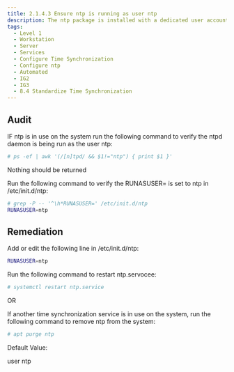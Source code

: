```yaml
---
title: 2.1.4.3 Ensure ntp is running as user ntp
description: The ntp package is installed with a dedicated user account ntp. This account is granted the access required by the ntpd daemon
tags:
  - Level 1
  - Workstation
  - Server
  - Services
  - Configure Time Synchronization
  - Configure ntp
  - Automated
  - IG2
  - IG3
  - 8.4 Standardize Time Synchronization
---
```


## Audit
IF ntp is in use on the system run the following command to verify the ntpd daemon is being run as the user ntp:
```bash
# ps -ef | awk '(/[n]tpd/ && $1!="ntp") { print $1 }'
```

Nothing should be returned

Run the following command to verify the RUNASUSER= is set to ntp in /etc/init.d/ntp:
```bash
# grep -P -- '^\h*RUNASUSER=' /etc/init.d/ntp
RUNASUSER=ntp
```

## Remediation
Add or edit the following line in /etc/init.d/ntp:
```bash
RUNASUSER=ntp
```

Run the following command to restart ntp.servocee:
```bash
# systemctl restart ntp.service
```

OR

If another time synchronization service is in use on the system, run the following command to remove ntp from the system:
```bash
# apt purge ntp
```

Default Value:

user ntp
